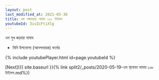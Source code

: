 ```yaml
---
layout: post
last_modified_at: 2021-03-30
title: ওম শব্দসহায় নামায ১০৮ টাইমস
youtubeId: 3ivZcFtiXlg
---
```

 
 
 ওম সুখ জড়ায়া নামায  
 
 -  যিনি উপভোগ্য (আনন্দদায়ক) ফর্মের 
 
  
 
  
 
 
 
 
 
 


{% include youtubePlayer.html id=page.youtubeId %}
 
[Next]({{ site.baseurl }}{% link  split2/_posts/2020-05-19-ওম স্থানাভা নামায ১০৮ টাইমস.md%})
 
